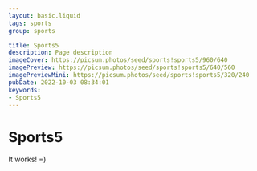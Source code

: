 ```yaml
---
layout: basic.liquid
tags: sports
group: sports

title: Sports5
description: Page description
imageCover: https://picsum.photos/seed/sports!sports5/960/640
imagePreview: https://picsum.photos/seed/sports!sports5/640/560
imagePreviewMini: https://picsum.photos/seed/sports!sports5/320/240
pubDate: 2022-10-03 08:34:01
keywords:
- Sports5
---
```


# Sports5

It works! =)
